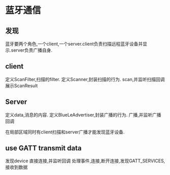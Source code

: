 # 蓝牙通信

## 发现
蓝牙要两个角色,一个client,一个server.client负责扫描远程蓝牙设备并显示.server负责广播自身.

## client
定义ScanFilter,扫描的filter.
定义Scanner,封装扫描的行为.
scan,并监听扫描回调
展示ScanResult

## Server
定义data,消息的内容.
定义BlueLeAdvertiser,封装广播的行为.
广播,并监听广播回调

在局部区域同时有client扫描和server广播才能发现蓝牙设备.

## use GATT transmit data
发现device
直接连接,并监听回调
处理事件,连接,断开连接,发现GATT_SERVICES,接收到数据

